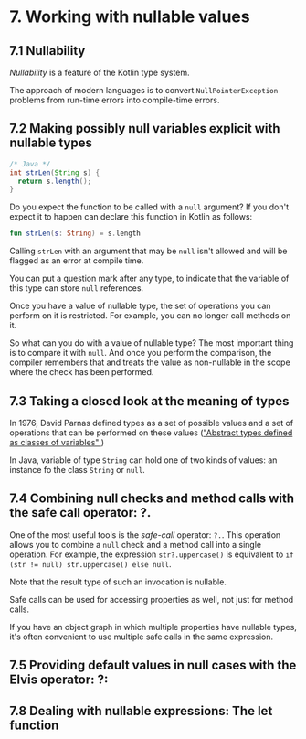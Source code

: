 # 7. Working with nullable values

## 7.1 Nullability

_Nullability_ is a feature of the Kotlin type system.

The approach of modern languages is to convert `NullPointerException` problems from run-time errors into compile-time errors.

## 7.2 Making possibly null variables explicit with nullable types

```java
/* Java */
int strLen(String s) {
  return s.length();
}
```
Do you expect the function to be called with a `null` argument? If you don't expect it to happen can declare this function in Kotlin as follows:

```kotlin
fun strLen(s: String) = s.length
```
Calling `strLen` with an argument that may be `null` isn't allowed and will be flagged as an error at compile time.

You can put a question mark after any type, to indicate that the variable of this type can store `null` references.

Once you have a value of nullable type, the set of operations you can perform on it is restricted. For example, you can no longer call methods on it.

So what can you do with a value of nullable type? The most important thing is to compare it with `null`. And once you perform the comparison, the compiler remembers that and treats the value as non-nullable in the scope where the check has been performed.

## 7.3 Taking a closed look at the meaning of types

In 1976, David Parnas defined types as a set of possible values and a set of operations that can be performed on these values (["Abstract types defined as classes of variables"
](https://dl.acm.org/doi/10.1145/800237.807133))

In Java, variable of type `String` can hold one of two kinds of values: an instance fo the class `String` or `null`.

## 7.4 Combining null checks and method calls with the safe call operator: ?.

One of the most useful tools is the *safe-call* operator: `?.`. This operation allows you to combine a `null` check and a method call into a single operation. For example, the expression `str?.uppercase()` is equivalent to `if (str != null) str.uppercase() else null`.

Note that the result type of such an invocation is nullable.

Safe calls can be used for accessing properties as well, not just for method calls.

If you have an object graph in which multiple properties have nullable types, it's often convenient to use multiple safe calls in the same expression.

## 7.5 Providing default values in null cases with the Elvis operator: ?:

## 7.8 Dealing with nullable expressions: The let function
